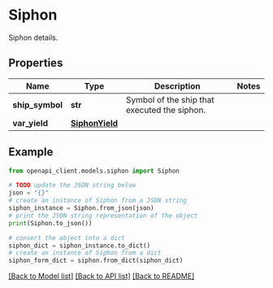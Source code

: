 # Siphon

Siphon details.

## Properties

Name | Type | Description | Notes
------------ | ------------- | ------------- | -------------
**ship_symbol** | **str** | Symbol of the ship that executed the siphon. | 
**var_yield** | [**SiphonYield**](SiphonYield.md) |  | 

## Example

```python
from openapi_client.models.siphon import Siphon

# TODO update the JSON string below
json = "{}"
# create an instance of Siphon from a JSON string
siphon_instance = Siphon.from_json(json)
# print the JSON string representation of the object
print(Siphon.to_json())

# convert the object into a dict
siphon_dict = siphon_instance.to_dict()
# create an instance of Siphon from a dict
siphon_form_dict = siphon.from_dict(siphon_dict)
```
[[Back to Model list]](../README.md#documentation-for-models) [[Back to API list]](../README.md#documentation-for-api-endpoints) [[Back to README]](../README.md)


